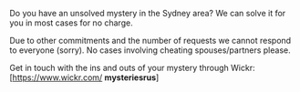 Do you have an unsolved mystery in the Sydney area? We can solve it for you in most cases for no charge.

Due to other commitments and the number of requests we cannot respond to everyone (sorry). No cases involving cheating spouses/partners please.

Get in touch with the ins and outs of your mystery through Wickr: [https://www.wickr.com/ **mysteriesrus**]

